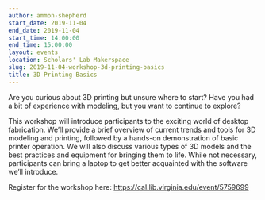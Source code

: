```yaml
---
author: ammon-shepherd
start_date: 2019-11-04
end_date: 2019-11-04
start_time: 14:00:00
end_time: 15:00:00
layout: events
location: Scholars' Lab Makerspace
slug: 2019-11-04-workshop-3d-printing-basics
title: 3D Printing Basics
---
```


Are you curious about 3D printing but unsure where to start? Have you had a bit of experience with modeling, but you want to continue to explore?

This workshop will introduce participants to the exciting world of desktop fabrication. We’ll provide a brief overview of current trends and tools for 3D modeling and printing, followed by a hands-on demonstration of basic printer operation. We will also discuss various types of 3D models and the best practices and equipment for bringing them to life. While not necessary, participants can bring a laptop to get better acquainted with the software we’ll introduce.

Register for the workshop here: https://cal.lib.virginia.edu/event/5759699
